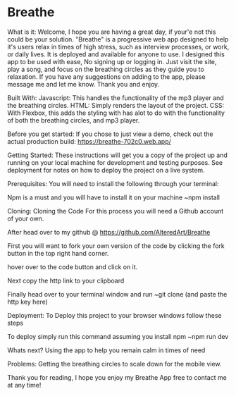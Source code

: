 # Breathe
What is it:
  Welcome, I hope you are having a great day, if your'e not this could be your solution. "Breathe" is a progressive web app designed to help it's users relax in times of high stress, such as interview processes, or work, or daily lives. It is deployed and available for anyone to use. I designed this app to be used with ease, No signing up or logging in. Just visit the site, play a song, and focus on the breathing circles as they guide you to relaxation. If you have any suggestions on adding to the app, please message me and let me know. Thank you and enjoy.

Built With:
 Javascript: This handles the functionality of the mp3 player and the breathing circles.
 HTML: Simply renders the layout of the project.
 CSS: With Flexbox, this adds the styling with has alot to do with the functionality of both the breathing circles, and mp3 player.

Before you get started:
  If you chose to just view a demo, check out the actual production build: https://breathe-702c0.web.app/

Getting Started:
 These instructions will get you a copy of the project up and running on your local machine for development and testing purposes. See deployment for notes on how to deploy the project on a live system.

Prerequisites:
  You will need to install the following through your terminal:

  Npm is a must and you will have to install it on your machine
    ~npm install

Cloning:
  Cloning the Code For this process you will need a Github account of your own.

  After head over to my github @ https://github.com/AlteredArt/Breathe

  First you will want to fork your own version of the code by clicking the fork button in the top right hand corner.

  hover over to the code button and click on it.

  Next copy the http link to your clipboard

  Finally head over to your terminal window and run
    ~git clone (and paste the http key here)

Deployment: To Deploy this project to your browser windows follow these steps

  To deploy simply run this command assuming you install npm
    ~npm run dev

Whats next?
  Using the app to help you remain calm in times of need

Problems:
  Getting the breathing circles to scale down for the mobile view.

Thank you for reading, I hope you enjoy my Breathe App free to contact me at any time!
